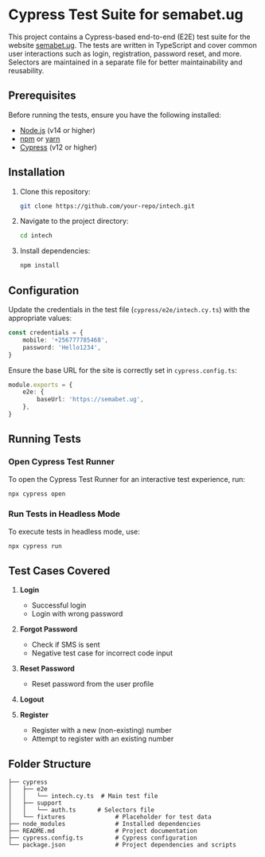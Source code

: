 # Cypress Test Suite for semabet.ug

This project contains a Cypress-based end-to-end (E2E) test suite for the website [semabet.ug](https://semabet.ug). The tests are written in TypeScript and cover common user interactions such as login, registration, password reset, and more. Selectors are maintained in a separate file for better maintainability and reusability.

## Prerequisites

Before running the tests, ensure you have the following installed:

- [Node.js](https://nodejs.org/) (v14 or higher)
- [npm](https://www.npmjs.com/) or [yarn](https://yarnpkg.com/)
- [Cypress](https://www.cypress.io/) (v12 or higher)

## Installation

1. Clone this repository:

   ```bash
   git clone https://github.com/your-repo/intech.git
   ```

2. Navigate to the project directory:

   ```bash
   cd intech
   ```

3. Install dependencies:

   ```bash
   npm install
   ```

## Configuration

Update the credentials in the test file (`cypress/e2e/intech.cy.ts`) with the appropriate values:

```typescript
const credentials = {
	mobile: '+256777785468',
	password: 'Hello1234',
}
```

Ensure the base URL for the site is correctly set in `cypress.config.ts`:

```typescript
module.exports = {
	e2e: {
		baseUrl: 'https://semabet.ug',
	},
}
```

## Running Tests

### Open Cypress Test Runner

To open the Cypress Test Runner for an interactive test experience, run:

```bash
npx cypress open
```

### Run Tests in Headless Mode

To execute tests in headless mode, use:

```bash
npx cypress run
```

## Test Cases Covered

1. **Login**

   - Successful login
   - Login with wrong password

2. **Forgot Password**

   - Check if SMS is sent
   - Negative test case for incorrect code input

3. **Reset Password**

   - Reset password from the user profile

4. **Logout**

5. **Register**
   - Register with a new (non-existing) number
   - Attempt to register with an existing number

## Folder Structure

```
├── cypress
│   ├── e2e
│   │   └── intech.cy.ts  # Main test file
│   ├── support
│   │   └── auth.ts      # Selectors file
│   └── fixtures              # Placeholder for test data
├── node_modules              # Installed dependencies
├── README.md                 # Project documentation
├── cypress.config.ts         # Cypress configuration
└── package.json              # Project dependencies and scripts
```
